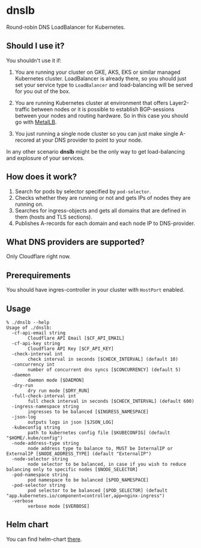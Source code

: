 # dnslb

Round-robin DNS LoadBalancer for Kubernetes.

## Should I use it?

You shouldn't use it if:

1. You are running your cluster on GKE, AKS, EKS or similar managed Kubernetes cluster.
LoadBalancer is already there, so you should just set your service type to `LoadBalancer` and
load-balancing will be served for you out of the box.

2. You are running Kubernetes cluster at environment that offers Layer2-traffic between nodes or it is possible
to establish BGP-sessions between your nodes and routing hardware. So in this case you should go with [MetalLB](https://metallb.universe.tf/).

3. You just running a single node cluster so you can just make single A-recored at your DNS provider to point to your node.

In any other scenario **dnslb** might be the only way to get load-balancing and explosure of your
services.

## How does it work?

1. Search for pods by selector specified by `pod-selector`.
2. Checks whether they are running or not and gets IPs of nodes they are running on.
3. Searches for ingress-objects and gets all domains that are defined in them (hosts and TLS sections).
4. Publishes A-records for each domain and each node IP to DNS-provider.

## What DNS providers are supported?

Only Cloudflare right now.

## Prerequirements

You should have ingres-controller in your cluster with `HostPort` enabled.

## Usage

```
% ./dnslb --help
Usage of ./dnslb:
  -cf-api-email string
    	Cloudflare API Email [$CF_API_EMAIL]
  -cf-api-key string
    	Cloudflare API Key [$CF_API_KEY]
  -check-interval int
    	check interval in seconds [$CHECK_INTERVAL] (default 10)
  -concurrency int
    	number of concurrent dns syncs [$CONCURRENCY] (default 5)
  -daemon
    	daemon mode [$DAEMON]
  -dry-run
    	dry run mode [$DRY_RUN]
  -full-check-interval int
    	full check interval in seconds [$CHECK_INTERVAL] (default 600)
  -ingress-namespace string
    	ingresses to be balanced [$INGRESS_NAMESPACE]
  -json-log
    	outputs logs in json [$JSON_LOG]
  -kubeconfig string
    	path to kubernetes config file [$KUBECONFIG] (default "$HOME/.kube/config")
  -node-address-type string
    	node address type to balance to, MUST be InternalIP or ExternalIP [$NODE_ADDRESS_TYPE] (default "ExternalIP")
  -node-selector string
    	node selector to be balanced, in case if you wish to reduce balancing only to specific nodes [$NODE_SELECTOR]
  -pod-namespace string
    	pod namespace to be balanced [$POD_NAMESPACE]
  -pod-selector string
    	pod selector to be balanced [$POD_SELECTOR] (default "app.kubernetes.io/component=controller,app=nginx-ingress")
  -verbose
    	verbose mode [$VERBOSE]
```

## Helm chart
You can find helm-chart [there](https://github.com/webtor-io/helm-charts/tree/master/charts/dnslb).